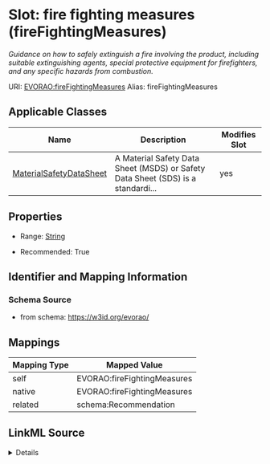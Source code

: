 

# Slot: fire fighting measures (fireFightingMeasures) 


_Guidance on how to safely extinguish a fire involving the product, including suitable extinguishing agents, special protective equipment for firefighters, and any specific hazards from combustion._





URI: [EVORAO:fireFightingMeasures](https://w3id.org/evorao/fireFightingMeasures)
Alias: fireFightingMeasures

<!-- no inheritance hierarchy -->





## Applicable Classes

| Name | Description | Modifies Slot |
| --- | --- | --- |
| [MaterialSafetyDataSheet](MaterialSafetyDataSheet.md) | A Material Safety Data Sheet (MSDS) or Safety Data Sheet (SDS) is a standardi... |  yes  |







## Properties

* Range: [String](String.md)

* Recommended: True





## Identifier and Mapping Information







### Schema Source


* from schema: https://w3id.org/evorao/




## Mappings

| Mapping Type | Mapped Value |
| ---  | ---  |
| self | EVORAO:fireFightingMeasures |
| native | EVORAO:fireFightingMeasures |
| related | schema:Recommendation |




## LinkML Source

<details>
```yaml
name: fireFightingMeasures
description: Guidance on how to safely extinguish a fire involving the product, including
  suitable extinguishing agents, special protective equipment for firefighters, and
  any specific hazards from combustion.
title: fire fighting measures
from_schema: https://w3id.org/evorao/
related_mappings:
- schema:Recommendation
rank: 1000
alias: fireFightingMeasures
domain_of:
- MaterialSafetyDataSheet
range: string
required: false
recommended: true
multivalued: false

```
</details>